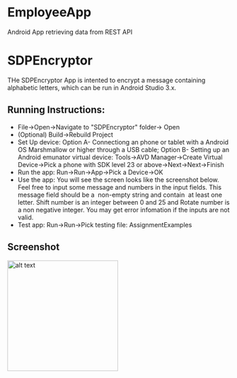# EmployeeApp
Android App retrieving data from REST API

# SDPEncryptor

THe SDPEncryptor App is intented to encrypt a message containing alphabetic letters, which can be run in Android Studio 3.x. 

## Running Instructions:

* File->Open->Navigate to "SDPEncryptor" folder-> Open
* (Optional) Build->Rebuild Project
* Set Up device: Option A- Connectiong an phone or tablet with a Android OS Marshmallow or higher through a USB cable; Option B- Setting up an Android emunator virtual device: Tools->AVD Manager->Create Virtual Device->Pick a phone with SDK level 23 or above->Next->Next->Finish
* Run the app: Run->Run->App->Pick a Device->OK
* Use the app: You will see the screen looks like the screenshot below. Feel free to input some message and numbers in the input fields. This message field should be a ​ non-empty string and contain ​ at least one letter​. Shift number is an integer between 0 and 25 and Rotate number is a non negative integer. You may get error infomation if the inputs are not valid.
* Test app: Run->Run->Pick testing file: AssignmentExamples

## Screenshot

<img src="../master/sdpscreen.png" alt="alt text" width="250">
